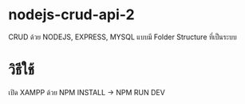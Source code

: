 # nodejs-crud-api-2
CRUD ด้วย NODEJS, EXPRESS, MYSQL แบบมี Folder Structure ที่เป็นระบบ

# วิธีใช้
เปิด XAMPP ด้วย
NPM INSTALL -> NPM RUN DEV
